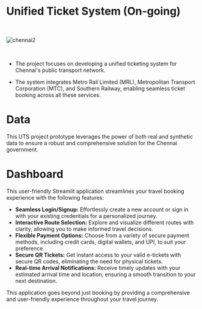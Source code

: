 # Unified Ticket System (On-going)
<br>

![chennai2](https://github.com/aishwarya-10/unified-ticket-system/assets/48954230/ebdd3d25-b151-4b5f-8b4f-7fe7e08b667b)

<br>

- The project focuses on developing a unified ticketing system for Chennai's public transport network.

- The system integrates Metro Rail Limited (MRL), Metropolitan Transport Corporation (MTC), and Southern Railway, enabling seamless ticket booking across all these services.

# Data
This UTS project prototype leverages the power of both real and synthetic data to ensure a robust and comprehensive solution for the Chennai government.
<br>

# Dashboard
This user-friendly Streamlit application streamlines your travel booking experience with the following features:

- **Seamless Login/Signup:** Effortlessly create a new account or sign in with your existing credentials for a personalized journey.
- **Interactive Route Selection:** Explore and visualize different routes with clarity, allowing you to make informed travel decisions.
- **Flexible Payment Options:** Choose from a variety of secure payment methods, including credit cards, digital wallets, and UPI, to suit your preference.
- **Secure QR Tickets:** Get instant access to your valid e-tickets with secure QR codes, eliminating the need for physical tickets.
- **Real-time Arrival Notifications:** Receive timely updates with your estimated arrival time and location, ensuring a smooth transition to your next destination.


This application goes beyond just booking by providing a comprehensive and user-friendly experience throughout your travel journey.

